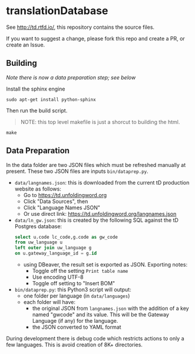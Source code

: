 # translationDatabase

See http://td.rtfd.io/, this repository contains the source files.

If you want to suggest a change, please fork this repo and create a PR, or create an Issue.


## Building

*Note there is now a data preparation step; see below*

Install the sphinx engine

    sudo apt-get install python-sphinx

Then run the build script.

> NOTE: this top level makefile is just a shorcut to building the html.

    make


## Data Preparation

In the data folder are two JSON files which must
be refreshed manually at present. These two JSON
files are inputs `bin/dataprep.py`.

- `data/langnames.json`: this is downloaded from the 
current tD production website as follows:
    - Go to https://td.unfoldingword.org
    - Click "Data Sources", then
    - Click "Language Names JSON"
    - Or use direct link: https://td.unfoldingword.org/langnames.json
- `data/ln_gw.json`: this is created by the following SQL against the tD Postgres database:
    ```sql
    select u.code lc_code,g.code as gw_code 
    from uw_language u 
    left outer join uw_language g 
    on u.gateway_language_id = g.id
    ```
    - using DBeaver, the result set is exported as JSON. Exporting notes:
        - Toggle off the setting `Print table name`
        - Use encoding UTF-8
        - Toggle off setting to "Insert BOM"
- `bin/dataprep.py`: this Python3 script will output:
    - one folder per language (in `data/languages`)
    - each folder will have:
        - the original JSON from `langnames.json` with the addition of a key named "gwcode" and its value. This will be the Gateway Language (if any) for the language.
        - the JSON converted to YAML format

During development there is debug code which restricts actions to 
only a few languages. This is avoid creation of 8K+ directories.

